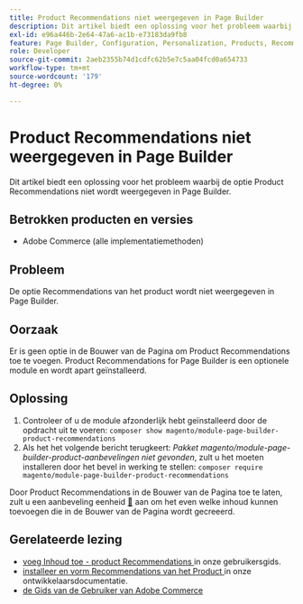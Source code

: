 ```yaml
---
title: Product Recommendations niet weergegeven in Page Builder
description: Dit artikel biedt een oplossing voor het probleem waarbij de optie Product Recommendations niet wordt weergegeven in Page Builder.
exl-id: e96a446b-2e64-47a6-ac1b-e73183da9fb8
feature: Page Builder, Configuration, Personalization, Products, Recommendations
role: Developer
source-git-commit: 2aeb2355b74d1cdfc62b5e7c5aa04fcd0a654733
workflow-type: tm+mt
source-wordcount: '179'
ht-degree: 0%

---
```


# Product Recommendations niet weergegeven in Page Builder

Dit artikel biedt een oplossing voor het probleem waarbij de optie Product Recommendations niet wordt weergegeven in Page Builder.

## Betrokken producten en versies

* Adobe Commerce (alle implementatiemethoden)

## Probleem

De optie Recommendations van het product wordt niet weergegeven in Page Builder.

## Oorzaak

Er is geen optie in de Bouwer van de Pagina om Product Recommendations toe te voegen. Product Recommendations for Page Builder is een optionele module en wordt apart geïnstalleerd.

## Oplossing

1. Controleer of u de module afzonderlijk hebt geïnstalleerd door de opdracht uit te voeren: `composer show magento/module-page-builder-product-recommendations`
1. Als het het volgende bericht terugkeert: *Pakket magento/module-page-builder-product-aanbevelingen niet gevonden*, zult u het moeten installeren door het bevel in werking te stellen: `composer require magento/module-page-builder-product-recommendations`

Door Product Recommendations in de Bouwer van de Pagina toe te laten, zult u een aanbeveling eenheid [&#128279;](https://experienceleague.adobe.com/docs/commerce-admin/page-builder/add-content/recommendations.html?lang=nl-NL) aan om het even welke inhoud kunnen toevoegen die in de Bouwer van de Pagina wordt gecreeerd.

## Gerelateerde lezing

* [ voeg Inhoud toe - product Recommendations ](https://experienceleague.adobe.com/docs/commerce-admin/page-builder/add-content/recommendations.html?lang=nl-NL) in onze gebruikersgids.
* [ installeer en vorm Recommendations van het Product ](https://experienceleague.adobe.com/nl/docs/commerce-merchant-services/product-recommendations/getting-started/install-configure) in onze ontwikkelaarsdocumentatie.
* [ de Gids van de Gebruiker van Adobe Commerce ](https://experienceleague.adobe.com/nl/docs/commerce-admin/user-guides/home)
